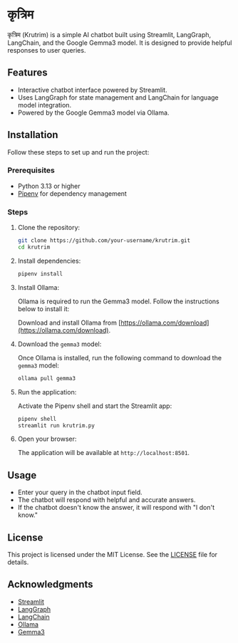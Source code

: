 # कृत्रिम

कृत्रिम (Krutrim) is a simple AI chatbot built using Streamlit, LangGraph, LangChain, and the Google Gemma3 model. It is designed to provide helpful responses to user queries.

## Features

- Interactive chatbot interface powered by Streamlit.
- Uses LangGraph for state management and LangChain for language model integration.
- Powered by the Google Gemma3 model via Ollama.

## Installation

Follow these steps to set up and run the project:

### Prerequisites

- Python 3.13 or higher
- [Pipenv](https://pipenv.pypa.io/en/latest/) for dependency management

### Steps

1. Clone the repository:

   ```sh
   git clone https://github.com/your-username/krutrim.git
   cd krutrim
   ```

2. Install dependencies:

   ```sh
   pipenv install
   ```

3. Install Ollama:

   Ollama is required to run the Gemma3 model. Follow the instructions below to install it:

   Download and install Ollama from [https://ollama.com/download](https://ollama.com/download).

4. Download the `gemma3` model:

   Once Ollama is installed, run the following command to download the `gemma3` model:

   ```sh
   ollama pull gemma3
   ```

5. Run the application:

   Activate the Pipenv shell and start the Streamlit app:

   ```sh
   pipenv shell
   streamlit run krutrim.py
   ```

6. Open your browser:

   The application will be available at `http://localhost:8501`.

## Usage

- Enter your query in the chatbot input field.
- The chatbot will respond with helpful and accurate answers.
- If the chatbot doesn't know the answer, it will respond with "I don't know."

## License

This project is licensed under the MIT License. See the [LICENSE](LICENSE) file for details.

## Acknowledgments

- [Streamlit](https://streamlit.io/)
- [LangGraph](https://github.com/langgraph/langgraph)
- [LangChain](https://langchain.com/)
- [Ollama](https://ollama.com/)
- [Gemma3](https://ollama.com/library/gemma3)

